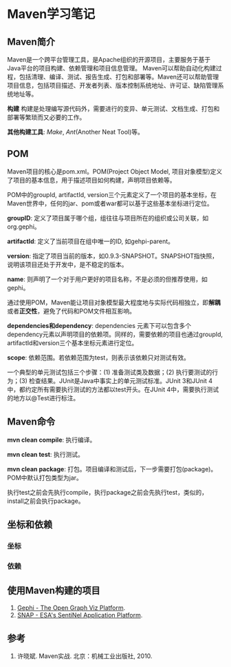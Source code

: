 # Maven学习笔记

## Maven简介

Maven是一个跨平台管理工具，是Apache组织的开源项目，主要服务于基于Java平台的项目构建、依赖管理和项目信息管理。
Maven可以帮助自动化构建过程，包括清理、编译、测试、报告生成、打包和部署等。Maven还可以帮助管理项目信息，包括项目描述、开发者列表、版本控制系统地址、许可证、缺陷管理系统地址等。

**构建**
构建是处理编写源代码外，需要进行的变异、单元测试、文档生成、打包和部署等繁琐而又必要的工作。

**其他构建工具**: *Make*, *Ant*(Another Neat Tool)等。

## POM

Maven项目的核心是pom.xml。POM(Project Object Model, 项目对象模型)定义了项目的基本信息，用于描述项目如何构建，声明项目依赖等。

POM中的groupId, artifactId, version三个元素定义了一个项目的基本坐标，在Maven世界中，任何的jar、pom或者war都可以基于这些基本坐标进行定位。

**groupID**: 定义了项目属于哪个组，组往往与项目所在的组织或公司关联，如org.gephi。

**artifactId**: 定义了当前项目在组中唯一的ID, 如gehpi-parent。

**version**: 指定了项目当前的版本，如0.9.3-SNAPSHOT。SNAPSHOT指快照，说明该项目还处于开发中，是不稳定的版本。

**name**: 则声明了一个对于用户更好的项目名称，不是必须的但推荐使用，如gephi。

通过使用POM，Maven能让项目对象模型最大程度地与实际代码相独立，即**解耦**或者**正交性**，避免了代码和POM文件相互影响。

**dependencies和dependency**: dependencies 元素下可以包含多个dependency元素以声明项目的依赖项。同样的，需要依赖的项目也通过groupId, artifactId和version三个基本坐标元素进行定位。

**scope**: 依赖范围。若依赖范围为test，则表示该依赖只对测试有效。

一个典型的单元测试包括三个步骤：(1) 准备测试类及数据；(2) 执行要测试的行为；(3) 检查结果。JUnit是Java中事实上的单元测试标准。JUnit 3和JUnit 4中，都约定所有需要执行测试的方法都以test开头。在JUnit 4中，需要执行测试的地方以@Test进行标注。

## Maven命令

**mvn clean compile**: 执行编译。

**mvn clean test**: 执行测试。

**mvn clean package**: 打包。项目编译和测试后，下一步需要打包(package)。POM中默认打包类型为jar。

执行test之前会先执行compile，执行package之前会先执行test，类似的，install之前会执行package。

## 坐标和依赖

### 坐标

### 依赖

## 使用Maven构建的项目

1. [Gephi - The Open Graph Viz Platform](https://github.com/gephi/gephi).
2. [SNAP - ESA's SentiNel Application Platform](https://github.com/senbox-org).

## 参考

1. 许晓斌. Maven实战. 北京：机械工业出版社, 2010. 

